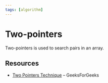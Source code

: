 ```yaml
---
tags: [algorithm]
---
```


# Two-pointers

Two-pointers is used to search pairs in an array.

## Resources

- [Two Pointers Technique](https://www.geeksforgeeks.org/two-pointers-technique/) – GeeksForGeeks